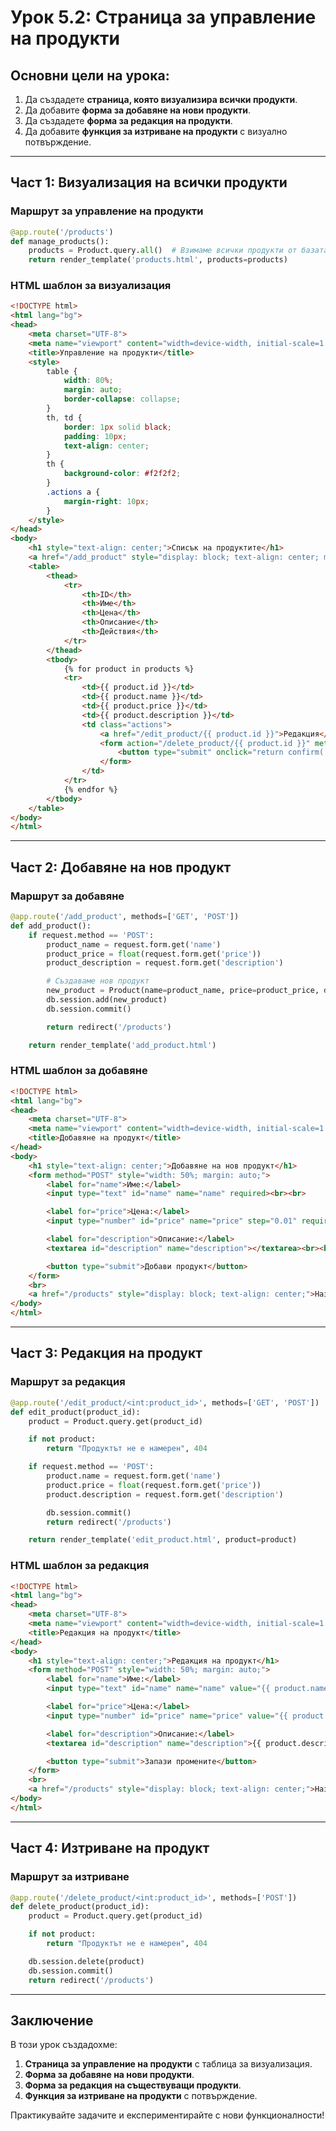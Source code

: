 
# Урок 5.2: Страница за управление на продукти

## Основни цели на урока:

1. Да създадете **страница, която визуализира всички продукти**.
2. Да добавите **форма за добавяне на нови продукти**.
3. Да създадете **форма за редакция на продукти**.
4. Да добавите **функция за изтриване на продукти** с визуално потвърждение.

---

## Част 1: Визуализация на всички продукти

### Маршрут за управление на продукти

```python
@app.route('/products')
def manage_products():
    products = Product.query.all()  # Взимаме всички продукти от базата данни
    return render_template('products.html', products=products)
```

### HTML шаблон за визуализация

```html
<!DOCTYPE html>
<html lang="bg">
<head>
    <meta charset="UTF-8">
    <meta name="viewport" content="width=device-width, initial-scale=1.0">
    <title>Управление на продукти</title>
    <style>
        table {
            width: 80%;
            margin: auto;
            border-collapse: collapse;
        }
        th, td {
            border: 1px solid black;
            padding: 10px;
            text-align: center;
        }
        th {
            background-color: #f2f2f2;
        }
        .actions a {
            margin-right: 10px;
        }
    </style>
</head>
<body>
    <h1 style="text-align: center;">Списък на продуктите</h1>
    <a href="/add_product" style="display: block; text-align: center; margin-bottom: 20px;">Добави нов продукт</a>
    <table>
        <thead>
            <tr>
                <th>ID</th>
                <th>Име</th>
                <th>Цена</th>
                <th>Описание</th>
                <th>Действия</th>
            </tr>
        </thead>
        <tbody>
            {% for product in products %}
            <tr>
                <td>{{ product.id }}</td>
                <td>{{ product.name }}</td>
                <td>{{ product.price }}</td>
                <td>{{ product.description }}</td>
                <td class="actions">
                    <a href="/edit_product/{{ product.id }}">Редакция</a>
                    <form action="/delete_product/{{ product.id }}" method="POST" style="display: inline;">
                        <button type="submit" onclick="return confirm('Сигурни ли сте, че искате да изтриете този продукт?');">Изтриване</button>
                    </form>
                </td>
            </tr>
            {% endfor %}
        </tbody>
    </table>
</body>
</html>
```

---

## Част 2: Добавяне на нов продукт

### Маршрут за добавяне

```python
@app.route('/add_product', methods=['GET', 'POST'])
def add_product():
    if request.method == 'POST':
        product_name = request.form.get('name')
        product_price = float(request.form.get('price'))
        product_description = request.form.get('description')

        # Създаваме нов продукт
        new_product = Product(name=product_name, price=product_price, description=product_description)
        db.session.add(new_product)
        db.session.commit()

        return redirect('/products')

    return render_template('add_product.html')
```

### HTML шаблон за добавяне

```html
<!DOCTYPE html>
<html lang="bg">
<head>
    <meta charset="UTF-8">
    <meta name="viewport" content="width=device-width, initial-scale=1.0">
    <title>Добавяне на продукт</title>
</head>
<body>
    <h1 style="text-align: center;">Добавяне на нов продукт</h1>
    <form method="POST" style="width: 50%; margin: auto;">
        <label for="name">Име:</label>
        <input type="text" id="name" name="name" required><br><br>

        <label for="price">Цена:</label>
        <input type="number" id="price" name="price" step="0.01" required><br><br>

        <label for="description">Описание:</label>
        <textarea id="description" name="description"></textarea><br><br>

        <button type="submit">Добави продукт</button>
    </form>
    <br>
    <a href="/products" style="display: block; text-align: center;">Назад към списъка</a>
</body>
</html>
```

---

## Част 3: Редакция на продукт

### Маршрут за редакция

```python
@app.route('/edit_product/<int:product_id>', methods=['GET', 'POST'])
def edit_product(product_id):
    product = Product.query.get(product_id)

    if not product:
        return "Продуктът не е намерен", 404

    if request.method == 'POST':
        product.name = request.form.get('name')
        product.price = float(request.form.get('price'))
        product.description = request.form.get('description')

        db.session.commit()
        return redirect('/products')

    return render_template('edit_product.html', product=product)
```

### HTML шаблон за редакция

```html
<!DOCTYPE html>
<html lang="bg">
<head>
    <meta charset="UTF-8">
    <meta name="viewport" content="width=device-width, initial-scale=1.0">
    <title>Редакция на продукт</title>
</head>
<body>
    <h1 style="text-align: center;">Редакция на продукт</h1>
    <form method="POST" style="width: 50%; margin: auto;">
        <label for="name">Име:</label>
        <input type="text" id="name" name="name" value="{{ product.name }}" required><br><br>

        <label for="price">Цена:</label>
        <input type="number" id="price" name="price" value="{{ product.price }}" step="0.01" required><br><br>

        <label for="description">Описание:</label>
        <textarea id="description" name="description">{{ product.description }}</textarea><br><br>

        <button type="submit">Запази промените</button>
    </form>
    <br>
    <a href="/products" style="display: block; text-align: center;">Назад към списъка</a>
</body>
</html>
```

---

## Част 4: Изтриване на продукт

### Маршрут за изтриване

```python
@app.route('/delete_product/<int:product_id>', methods=['POST'])
def delete_product(product_id):
    product = Product.query.get(product_id)

    if not product:
        return "Продуктът не е намерен", 404

    db.session.delete(product)
    db.session.commit()
    return redirect('/products')
```

---

## Заключение

В този урок създадохме:
1. **Страница за управление на продукти** с таблица за визуализация.
2. **Форма за добавяне на нови продукти**.
3. **Форма за редакция на съществуващи продукти**.
4. **Функция за изтриване на продукти** с потвърждение.

Практикувайте задачите и експериментирайте с нови функционалности!
